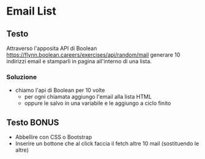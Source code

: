 # Email List

## Testo
Attraverso l'apposita API di Boolean
https://flynn.boolean.careers/exercises/api/random/mail
generare 10 indirizzi email e stamparli in pagina all'interno di una lista.

### Soluzione
- chiamo l'api di Boolean per 10 volte
    - per ogni chiamata aggiungo l'email alla lista HTML
    - oppure le salvo in una variabile e le aggiungo a ciclo finito

## Testo BONUS
- Abbellire con CSS o Bootstrap
- Inserire un bottone che al click faccia il fetch altre 10 mail (sostituendo le altre)